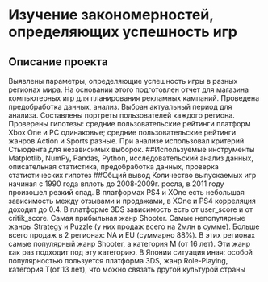 # Изучение закономерностей, определяющих успешность игр
## Описание проекта
Выявлены параметры, определяющие успешность игры в разных регионах мира. На основании этого подготовлен отчет для магазина компьютерных игр для планирования рекламных кампаний. Проведена предобработка данных, анализ. Выбран актуальный период для анализа. Составлены портреты пользователей каждого региона. Проверены гипотезы: средние пользовательские рейтинги платформ Xbox One и PC одинаковые; средние пользовательские рейтинги жанров Action и Sports разные. При анализе использовал критерий Стьюдента для независимых выборок. 
##Используемые инструменты
Matplotlib, NumPy, Pandas, Python, исследовательский анализ данных, описательная статистика, предобработка данных, проверка статистических гипотез
##Общий вывод
Количество выпускаемых игр начиная с 1990 года вплоть до 2008-2009г. росла, в 2011 году произошел резкий спад. В платформах PS4 и XOne есть небольшая зависимость между отзывами и продажами, в XOne и PS4 корреляция доходит до 0.4. В платформе 3DS зависимость есть от user_score и от critik_score. Самая прибыльная жанр Shooter. Самые непопулярные жанры Strategy и Puzzle (у них продаж всего на 2млн в сумме). Больше всего продаж в 2 регионах: NA и EU (суммарно 88%). В этих регионах самые популярный жанр Shooter, а категория М (от 16 лет). Эти жанр как раз подходит под эту категорию. В Японии ситуация иная: особой популярностью пользуется платформа 3DS, жанр Role-Playing, категория Т(от 13 лет), что можно связать другой культурой страны
